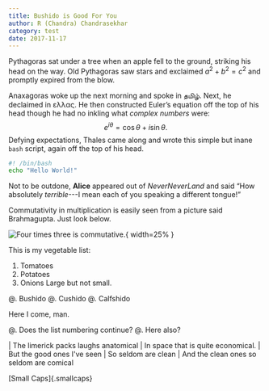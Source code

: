 ```yaml
---
title: Bushido is Good For You
author: R (Chandra) Chandrasekhar
category: test
date: 2017-11-17
---
```

Pythagoras sat under a tree when an apple fell to the ground, striking
his head on the way. Old Pythagoras saw stars and exclaimed
$a^2 + b^2 = c^2$ and promptly expired from the blow.

Anaxagoras woke up the next morning and spoke in தமிழ். Next, he declaimed in ελλας. He then constructed Euler’s equation off the top of his head though he had no inkling what *complex numbers* were:
$$
e^{i\theta} = \cos\theta + i \sin\theta.
$$
Defying expectations, Thales came along and wrote this simple but inane
`bash` script, again off the top of his head.

~~~bash
#! /bin/bash
echo "Hello World!"
~~~

Not to be outdone, **Alice** appeared out of _NeverNeverLand_ and said
“How absolutely _terrible_---I mean each of you speaking a different
tongue!”

Commutativity in multiplication is easily seen from a picture said Brahmagupta. Just look below.

![Four times three is commutative.]({static}/images/bushido/four-times-three.svg){ width=25% }

This is my vegetable list:

1. Tomatoes
1. Potatoes
1. Onions
   Large but not small.

@. Bushido
@. Cushido
@. Calfshido

Here I come, man.

@. Does the list numbering continue?
@. Here also?

| The limerick packs laughs anatomical
| In space that is quite economical.
|    But the good ones I've seen
|    So seldom are clean
| And the clean ones so seldom are comical

[Small Caps]{.smallcaps}
